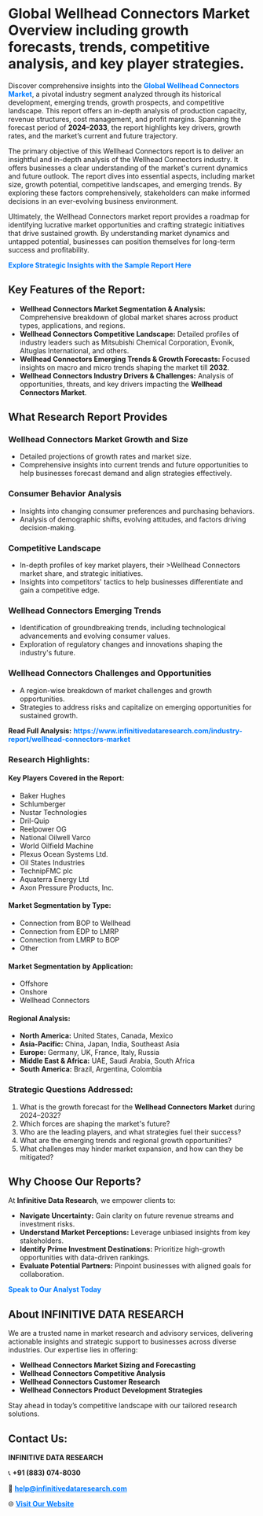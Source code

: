 <h1>Global Wellhead Connectors Market Overview including growth forecasts, trends, competitive analysis, and key player strategies.</h1>
<p>
Discover comprehensive insights into the 
<a href="https://www.infinitivedataresearch.com/industry-report/wellhead-connectors-market" rel="dofollow" style="color: #007BFF; text-decoration: none;"><strong>Global Wellhead Connectors Market</strong></a>, a pivotal industry segment analyzed through its historical development, emerging trends, growth prospects, and competitive landscape. This report offers an in-depth analysis of production capacity, revenue structures, cost management, and profit margins. Spanning the forecast period of <strong>2024–2033</strong>, the report highlights key drivers, growth rates, and the market’s current and future trajectory.
</p>
<p>
The primary objective of this Wellhead Connectors report is to deliver an insightful and in-depth analysis of the Wellhead Connectors industry. It offers businesses a clear understanding of the market's current dynamics and future outlook. The report dives into essential aspects, including market size, growth potential, competitive landscapes, and emerging trends. By exploring these factors comprehensively, stakeholders can make informed decisions in an ever-evolving business environment.
</p>
<p>
Ultimately, the Wellhead Connectors market report provides a roadmap for identifying lucrative market opportunities and crafting strategic initiatives that drive sustained growth. By understanding market dynamics and untapped potential, businesses can position themselves for long-term success and profitability.
</p>
<p>
<a href="https://www.infinitivedataresearch.com/request-sample/reportId=107437" style="color: #007BFF; text-decoration: none;"><strong>Explore Strategic Insights with the Sample Report Here</strong></a>
</p>

<h2>Key Features of the Report:</h2>
<ul>
<li><strong>Wellhead Connectors Market Segmentation & Analysis:</strong> Comprehensive breakdown of global market shares across product types, applications, and regions.</li>
<li><strong>Wellhead Connectors Competitive Landscape:</strong> Detailed profiles of industry leaders such as Mitsubishi Chemical Corporation, Evonik, Altuglas International, and others.</li>
<li><strong>Wellhead Connectors Emerging Trends & Growth Forecasts:</strong> Focused insights on macro and micro trends shaping the market till <strong>2032</strong>.</li>
<li><strong>Wellhead Connectors Industry Drivers & Challenges:</strong> Analysis of opportunities, threats, and key drivers impacting the <strong>Wellhead Connectors Market</strong>.</li>
</ul>

<h2>What Research Report Provides</h2>
<h3>Wellhead Connectors Market Growth and Size</h3>
<ul>
<li>Detailed projections of growth rates and market size.</li>
<li>Comprehensive insights into current trends and future opportunities to help businesses forecast demand and align strategies effectively.</li>
</ul>

<h3>Consumer Behavior Analysis</h3>
<ul>
<li>Insights into changing consumer preferences and purchasing behaviors.</li>
<li>Analysis of demographic shifts, evolving attitudes, and factors driving decision-making.</li>
</ul>

<h3>Competitive Landscape</h3>
<ul>
<li>In-depth profiles of key market players, their >Wellhead Connectors market share, and strategic initiatives.</li>
<li>Insights into competitors' tactics to help businesses differentiate and gain a competitive edge.</li>
</ul>

<h3>Wellhead Connectors Emerging Trends</h3>
<ul>
<li>Identification of groundbreaking trends, including technological advancements and evolving consumer values.</li>
<li>Exploration of regulatory changes and innovations shaping the industry's future.</li>
</ul>

<h3>Wellhead Connectors Challenges and Opportunities</h3>
<ul>
<li>A region-wise breakdown of market challenges and growth opportunities.</li>
<li>Strategies to address risks and capitalize on emerging opportunities for sustained growth.</li>
</ul>
<p><strong>Read Full Analysis:</strong> <a href="https://www.infinitivedataresearch.com/industry-report/wellhead-connectors-market" rel="dofollow" style="color: #007BFF; text-decoration: none;"><strong>https://www.infinitivedataresearch.com/industry-report/wellhead-connectors-market</strong></a></p>
<h3>Research Highlights:</h3>
<h4>Key Players Covered in the Report:</h4>
<ul><li>Baker Hughes</li><li>Schlumberger</li><li>Nustar Technologies</li><li>Dril-Quip</li><li>Reelpower OG</li><li>National Oilwell Varco</li><li>World Oilfield Machine</li><li>Plexus Ocean Systems Ltd.</li><li>Oil States Industries</li><li>TechnipFMC plc</li><li>Aquaterra Energy Ltd</li><li>Axon Pressure Products, Inc.</li></ul>
<h4>Market Segmentation by Type:</h4>
<ul><li>Connection from BOP to Wellhead</li><li>Connection from EDP to LMRP</li><li>Connection from LMRP to BOP</li><li>Other</li></ul>
<h4>Market Segmentation by Application:</h4>
<ul><li>Offshore</li><li>Onshore</li><li>Wellhead Connectors</li></ul>

<h4>Regional Analysis:</h4>
<ul>
<li><strong>North America:</strong> United States, Canada, Mexico</li>
<li><strong>Asia-Pacific:</strong> China, Japan, India, Southeast Asia</li>
<li><strong>Europe:</strong> Germany, UK, France, Italy, Russia</li>
<li><strong>Middle East & Africa:</strong> UAE, Saudi Arabia, South Africa</li>
<li><strong>South America:</strong> Brazil, Argentina, Colombia</li>
</ul>

<h3>Strategic Questions Addressed:</h3>
<ol>
<li>What is the growth forecast for the <strong>Wellhead Connectors Market</strong> during 2024–2032?</li>
<li>Which forces are shaping the market's future?</li>
<li>Who are the leading players, and what strategies fuel their success?</li>
<li>What are the emerging trends and regional growth opportunities?</li>
<li>What challenges may hinder market expansion, and how can they be mitigated?</li>
</ol>

<h2>Why Choose Our Reports?</h2>
<p>At <strong>Infinitive Data Research</strong>, we empower clients to:</p>
<ul>
<li><strong>Navigate Uncertainty:</strong> Gain clarity on future revenue streams and investment risks.</li>
<li><strong>Understand Market Perceptions:</strong> Leverage unbiased insights from key stakeholders.</li>
<li><strong>Identify Prime Investment Destinations:</strong> Prioritize high-growth opportunities with data-driven rankings.</li>
<li><strong>Evaluate Potential Partners:</strong> Pinpoint businesses with aligned goals for collaboration.</li>
</ul>
<p><a href="https://www.infinitivedataresearch.com/industry-report/wellhead-connectors-market" rel="dofollow" style="color: #007BFF; text-decoration: none;"><strong>Speak to Our Analyst Today</strong></a></p>

<h2>About INFINITIVE DATA RESEARCH</h2>
<p>We are a trusted name in market research and advisory services, delivering actionable insights and strategic support to businesses across diverse industries. Our expertise lies in offering:</p>
<ul>
<li><strong>Wellhead Connectors Market Sizing and Forecasting</strong></li>
<li><strong>Wellhead Connectors Competitive Analysis</strong></li>
<li><strong>Wellhead Connectors Customer Research</strong></li>
<li><strong>Wellhead Connectors Product Development Strategies</strong></li>
</ul>
<p>Stay ahead in today’s competitive landscape with our tailored research solutions.</p>

<h2>Contact Us:</h2>
<p><strong>INFINITIVE DATA RESEARCH</strong></p>
<p>📞 <strong>+91 (883) 074-8030</strong></p>
<p>📧 <strong><a href="mailto:help@infinitivedataresearch.com" style="color: #007BFF;">help@infinitivedataresearch.com</a></strong></p>
<p>🌐 <strong><a href="https://www.infinitivedataresearch.com" rel="dofollow" style="color: #007BFF;">Visit Our Website</a></strong></p>